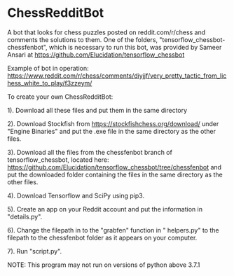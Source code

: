 # ChessRedditBot
A bot that looks for chess puzzles posted on reddit.com/r/chess and comments the solutions to them. One of the folders, "tensorflow_chessbot-chessfenbot", which is necessary to run this bot, was provided by Sameer Ansari at https://github.com/Elucidation/tensorflow_chessbot

Example of bot in operation: https://www.reddit.com/r/chess/comments/diyjjf/very_pretty_tactic_from_lichess_white_to_play/f3zzeym/

To create your own ChessRedditBot:

1). Download all these files and put them in the same directory

2). Download Stockfish from https://stockfishchess.org/download/ under "Engine Binaries"
    and put the .exe file in the same directory as the other files.
    
3). Download all the files from the chessfenbot branch of tensorflow_chessbot, located here: https://github.com/Elucidation/tensorflow_chessbot/tree/chessfenbot and put the 
    downloaded folder containing the files in the same directory as the other files.

4). Download Tensorflow and SciPy using pip3.
    
5). Create an app on your Reddit account and put the information in "details.py".

6). Change the filepath in to the "grabfen" function in " helpers.py" to the filepath to the 
    chessfenbot folder as it appears on your computer.
    
7). Run "script.py".

NOTE: This program may not run on versions of python above 3.7.1
